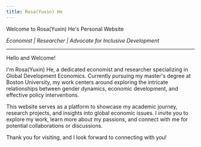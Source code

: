 ```yaml
---
title: Rosa(Yuxin) He
---
```


Welcome to Rosa(Yuxin) He's Personal Website

<p><i>Economist | Researcher | Advocate for Inclusive Development</i></p>

---
Hello and Welcome!

I'm Rosa(Yuxin) He, a dedicated economist and researcher specializing in Global Development Economics. Currently pursuing my master's degree at Boston University, my work centers around exploring the intricate relationships between gender dynamics, economic development, and effective policy interventions.

This website serves as a platform to showcase my academic journey, research projects, and insights into global economic issues. I invite you to explore my work, learn more about my passions, and connect with me for potential collaborations or discussions.

Thank you for visiting, and I look forward to connecting with you!
